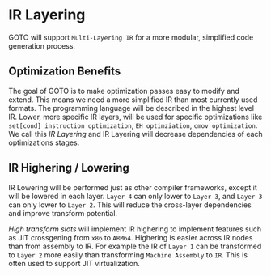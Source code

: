 IR Layering
===========

GOTO will support `Multi-Layering IR` for a more modular, simplified code generation process.

Optimization Benefits
---------------------

The goal of GOTO is to make optimization passes easy to modify and extend. This means we need a more simplified IR than most currently used formats. The programming language will be described in the highest level IR. Lower, more specific IR layers, will be used for specific optimizations like `set[cond] instruction optimization`, `EH optimziation`, `cmov optimization`. We call this *IR Layering* and IR Layering will decrease dependencies of each optimizations stages.

IR Highering / Lowering
-----------------------

IR Lowering will be performed just as other compiler frameworks, except it will be lowered in each layer. `Layer 4` can only lower to `Layer 3`, and `Layer 3` can only lower to `Layer 2`. This will reduce the cross-layer dependencies and improve transform potential.

*High transform slots* will implement IR highering to implement features such as JIT crossgening from `x86` to `ARM64`. Highering is easier across IR nodes than from assembly to IR. For example the IR of `Layer 1` can be transformed to `Layer 2` more easily than transforming `Machine Assembly` to `IR`. This is often used to support JIT virtualization.
